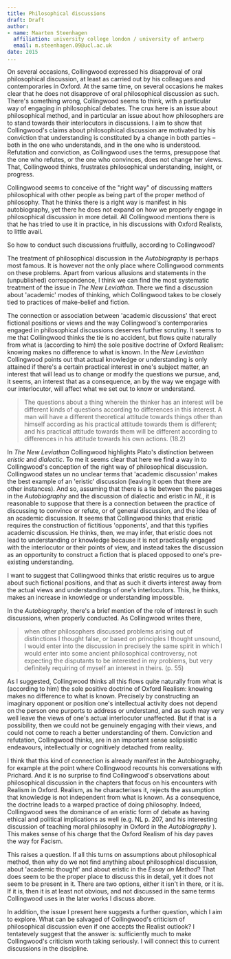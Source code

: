 ```yaml
---
title: Philosophical discussions
draft: Draft
author:
- name: Maarten Steenhagen
  affiliation: university college london / university of antwerp
  email: m.steenhagen.09@ucl.ac.uk
date: 2015
... 
```


On several occasions, Collingwood expressed his disapproval of oral philosophical discussion, at least as carried out by his colleagues and contemporaries in Oxford. At the same time, on several occasions he makes clear that he does not disapprove of oral philosophical discussion as such. There's something wrong, Collingwood seems to think, with a particular way of engaging in philosophical debates. The crux here is an issue about philosophical method, and in particular an issue about how philosophers are to stand towards their interlocutors in discussions. I aim to show that Collingwood's claims about philosophical discussion are motivated by his conviction that understanding is constituted by a change in both parties – both in the one who understands, and in the one who is understood. Refutation and conviction, as Collingwood uses the terms, presuppose that the one who refutes, or the one who convinces, does not change her views. That, Collingwood thinks, frustrates philosophical understanding, insight, or progress. 

Collingwood seems to conceive of the "right way" of discussing matters philosophical with other people as being part of the proper method of philosophy. That he thinks there is a right way is manifest in his autobiography, yet there he does not expand on how we properly engage in philosophical discussion in more detail. All Collingwood mentions there is that he has tried to use it in practice, in his discussions with Oxford Realists, to little avail.

So how to conduct such discussions fruitfully, according to Collingwood? 

The treatment of philosophical discussion in the _Autobiography_ is perhaps most famous. It is however not the only place where Collingwood comments on these problems. Apart from various allusions and statements in the (unpublished) correspondence, I think we can find the most systematic treatment of the issue in _The New Leviathan_. There we find a discussion about 'academic' modes of thinking, which Collingwood takes to be closely tied to practices of make-belief and fiction.

The connection or association between 'academic discussions' that erect fictional positions or views and the way Collingwood's contemporaries engaged in philosophical discussions deserves further scrutiny. It seems to me that Collingwood thinks the tie is no accident, but flows quite naturally from what is (according to him) the sole positive doctrine of Oxford Realism:  knowing makes no difference to what is known. In the _New Leviathan_ Collingwood points out  that actual knowledge or understanding is only attained if there's a certain practical interest in one's subject matter, an interest that will lead us to change or modify the questions we pursue, and, it seems, an interest that as a consequence, an by the way we engage with our interlocutor, will affect what we set out to know or understand. 

>  The questions about a thing wherein the thinker has an interest will be different kinds of questions according to differences in this interest. A man will have a different theoretical attitude towards things other than himself according as his practical attitude towards them is different; and his practical attitude towards them will be different according to differences in his attitude towards his own actions. (18.2)

In _The New Leviathan_ Collingwood highlights Plato's distinction between _eristic_ and _dialectic_. To me it seems clear that here we find a way in to Collingwood's conception of the right way of philosophical discussion. Collingwood states un no unclear terms that 'academic discussion' makes the best example of an 'eristic' discussion (leaving it open that there are other instances). And so, assuming that there is a tie between the passages in the _Autobiography_ and the discussion of dialectic and eristic in _NL_, it is reasonable to suppose that there is a connection between the practice of discussing to convince or refute, or of general discussion, and the idea of an academic discussion. It seems that Collingwood thinks that eristic requires the construction of fictitious 'opponents', and that this typifies academic discussion. He thinks, then, we may infer, that eristic does not lead to understanding or knowledge because it is not practically engaged with the interlocutor or their points of view, and instead takes the discussion as an opportunity to construct a fiction that is placed opposed to one's pre-existing understanding. 

I want to suggest that Collingwood thinks that eristic requires us to argue about such fictional positions, and that as such it diverts interest away from the actual views and understandings of one's  interlocutors. This, he thinks, makes an increase in knowledge or understanding impossible. 

In the _Autobiography_, there's a brief mention of the role of interest in such discussions, when properly conducted. As Collingwood writes there, 

> when other philosophers discussed problems arising out of distinctions I thought false, or based on principles I thought unsound, I would enter into the discussion in precisely the same spirit in which I would enter into some ancient philosophical controversy, not expecting the disputants to be interested in my problems, but very definitely requiring of myself an interest in theirs. (p. 55)

As I suggested, Collingwood thinks all this flows quite naturally from what is (according to him) the sole positive doctrine of Oxford Realism:  knowing makes no difference to what is known. Precisely by constructing an imaginary opponent or position one's intellectual activity does not depend on the person one purports to address or understand, and as such may very well leave the views of one's actual interlocutor unaffected. But if that is a possibility, then we could not be genuinely engaging with their views, and could not come to reach a better understanding of them. Conviction and refutation, Collingwood thinks, are in an important sense solipsistic endeavours, intellectually or cognitively detached from reality. 

I think that this kind of connection is already manifest in the Autobiography, for example at the point where Collingwood recounts his conversations with Prichard. And it is no surprise to find Collingwood's observations about philosophical discussion in the chapters that focus on his encounters with Realism in Oxford. Realism, as he characterises it, rejects the assumption that knowledge is not independent from what is known. As a consequence, the doctrine leads to a warped practice of doing philosophy. Indeed, Collingwood sees the dominance of an eristic form of debate as having ethical and political implications as well (e.g. NL p. 207, and his interesting discussion of teaching moral philosophy in Oxford in the _Autobiography_ ). This makes sense of his charge that the Oxford Realism of his day paves the way for Facism.

This raises a question. If all this turns on assumptions about philosophical method, then why do we not find anything about philosophical discussion, about 'academic thought' and about eristic in the _Essay on Method_? That does seem to be the proper place to discuss this in detail, yet it does not seem to be present in it. There are two options, either it isn't in there, or it is. If it is, then it is at least not obvious, and not discussed in the same terms Collingwood uses in the later works I discuss above. 

In addition, the issue I present here suggests a further question, which I aim to explore. What can be salvaged of Collingwood's criticism of philosophical discussion even if one accepts the Realist outlook? I tentatevely suggest that the answer is: sufficiently much to make Collingwood's criticism worth taking seriously. I will connect this to current discussions in the discipline. 
